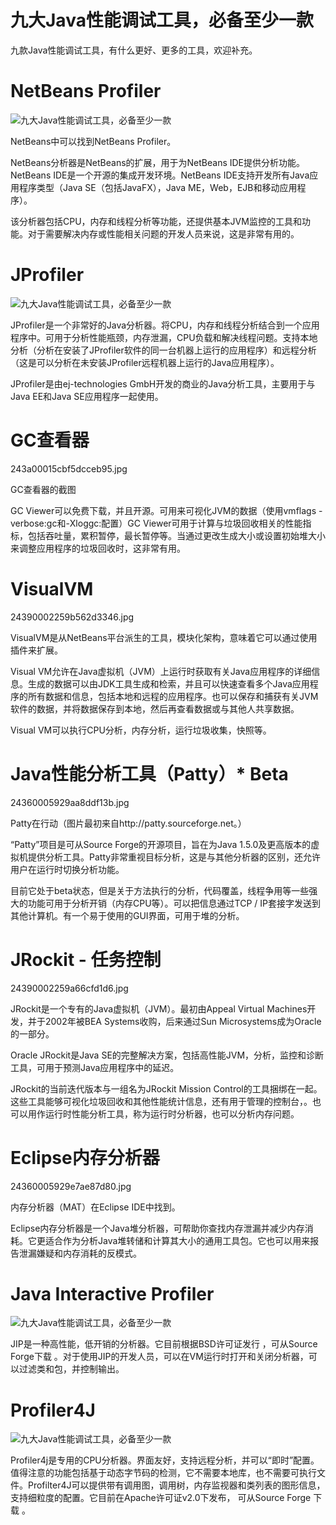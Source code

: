 # 九大Java性能调试工具，必备至少一款

九款Java性能调试工具，有什么更好、更多的工具，欢迎补充。

# NetBeans Profiler

![](http://p3.pstatp.com/large/24360005929ba37b6418 "九大Java性能调试工具，必备至少一款")

NetBeans中可以找到NetBeans Profiler。

NetBeans分析器是NetBeans的扩展，用于为NetBeans IDE提供分析功能。NetBeans IDE是一个开源的集成开发环境。NetBeans IDE支持开发所有Java应用程序类型（Java SE（包括JavaFX），Java ME，Web，EJB和移动应用程序）。

该分析器包括CPU，内存和线程分析等功能，还提供基本JVM监控的工具和功能。对于需要解决内存或性能相关问题的开发人员来说，这是非常有用的。

# JProfiler

![](http://p3.pstatp.com/large/243500059576d6cad11d "九大Java性能调试工具，必备至少一款")

JProfiler是一个非常好的Java分析器。将CPU，内存和线程分析结合到一个应用程序中。可用于分析性能瓶颈，内存泄漏，CPU负载和解决线程问题。支持本地分析（分析在安装了JProfiler软件的同一台机器上运行的应用程序）和远程分析（这是可以分析在未安装JProfiler远程机器上运行的Java应用程序）。

JProfiler是由ej-technologies GmbH开发的商业的Java分析工具，主要用于与Java EE和Java SE应用程序一起使用。

# GC查看器

243a00015cbf5dcceb95.jpg

GC查看器的截图

GC Viewer可以免费下载，并且开源。可用来可视化JVM的数据（使用vmflags -verbose:gc和-Xloggc:配置）GC Viewer可用于计算与垃圾回收相关的性能指标，包括吞吐量，累积暂停，最长暂停等。当通过更改生成大小或设置初始堆大小来调整应用程序的垃圾回收时，这非常有用。

# VisualVM

24390002259b562d3346.jpg

VisualVM是从NetBeans平台派生的工具，模块化架构，意味着它可以通过使用插件来扩展。

Visual VM允许在Java虚拟机（JVM）上运行时获取有关Java应用程序的详细信息。生成的数据可以由JDK工具生成和检索，并且可以快速查看多个Java应用程序的所有数据和信息，包括本地和远程的应用程序。也可以保存和捕获有关JVM软件的数据，并将数据保存到本地，然后再查看数据或与其他人共享数据。

Visual VM可以执行CPU分析，内存分析，运行垃圾收集，快照等。

# Java性能分析工具（Patty）\* Beta

24360005929aa8ddf13b.jpg

Patty在行动（图片最初来自http://patty.sourceforge.net。）

“Patty”项目是可从Source Forge的开源项目，旨在为Java 1.5.0及更高版本的虚拟机提供分析工具。Patty非常重视目标分析，这是与其他分析器的区别，还允许用户在运行时切换分析功能。

目前它处于beta状态，但是关于方法执行的分析，代码覆盖，线程争用等一些强大的功能可用于分析开销（内存CPU等）。可以把信息通过TCP / IP套接字发送到其他计算机。有一个易于使用的GUI界面，可用于堆的分析。

# JRockit - 任务控制

24390002259a66cfd1d6.jpg

JRockit是一个专有的Java虚拟机（JVM）。最初由Appeal Virtual Machines开发，并于2002年被BEA Systems收购，后来通过Sun Microsystems成为Oracle的一部分。

Oracle JRockit是Java SE的完整解决方案，包括高性能JVM，分析，监控和诊断工具，可用于预测Java应用程序中的延迟。

JRockit的当前迭代版本与一组名为JRockit Mission Control的工具捆绑在一起。这些工具能够可视化垃圾回收和其他性能统计信息，还有用于管理的控制台，。也可以用作运行时性能分析工具，称为运行时分析器，也可以分析内存问题。

# Eclipse内存分析器

24360005929e7ae87d80.jpg

内存分析器（MAT）在Eclipse IDE中找到。

Eclipse内存分析器是一个Java堆分析器，可帮助你查找内存泄漏并减少内存消耗。它更适合作为分析Java堆转储和计算其大小的通用工具包。它也可以用来报告泄漏嫌疑和内存消耗的反模式。

# Java Interactive Profiler

![](http://p3.pstatp.com/large/24360005929d3b85677e "九大Java性能调试工具，必备至少一款")

JIP是一种高性能，低开销的分析器。它目前根据BSD许可证发行 ，可从Source Forge下载 。对于使用JIP的开发人员，可以在VM运行时打开和关闭分析器，可以过滤类和包，并控制输出。

# Profiler4J

![](http://p3.pstatp.com/large/24390002259ce97a3e90 "九大Java性能调试工具，必备至少一款")

Profiler4j是专用的CPU分析器。界面友好，支持远程分析，并可以“即时”配置。值得注意的功能包括基于动态字节码的检测，它不需要本地库，也不需要可执行文件。Profilter4J可以提供带有调用图，调用树，内存监视器和类列表的图形信息，支持细粒度的配置。它目前在Apache许可证v2.0下发布， 可从Source Forge 下载 。

